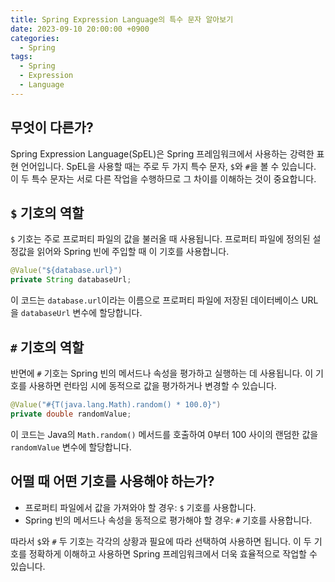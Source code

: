 ```yaml
---
title: Spring Expression Language의 특수 문자 알아보기
date: 2023-09-10 20:00:00 +0900
categories:
  - Spring
tags:
  - Spring
  - Expression
  - Language
---
```

## 무엇이 다른가?

Spring Expression Language(SpEL)은 Spring 프레임워크에서 사용하는 강력한 표현 언어입니다. SpEL을 사용할 때는 주로 두 가지 특수 문자, `$`와 `#`을 볼 수 있습니다. 이 두 특수 문자는 서로 다른 작업을 수행하므로 그 차이를 이해하는 것이 중요합니다.

## `$` 기호의 역할

`$` 기호는 주로 프로퍼티 파일의 값을 불러올 때 사용됩니다. 프로퍼티 파일에 정의된 설정값을 읽어와 Spring 빈에 주입할 때 이 기호를 사용합니다.

```java
@Value("${database.url}")
private String databaseUrl;
```

이 코드는 `database.url`이라는 이름으로 프로퍼티 파일에 저장된 데이터베이스 URL을 `databaseUrl` 변수에 할당합니다.

## `#` 기호의 역할

반면에 `#` 기호는 Spring 빈의 메서드나 속성을 평가하고 실행하는 데 사용됩니다. 이 기호를 사용하면 런타임 시에 동적으로 값을 평가하거나 변경할 수 있습니다.

```java
@Value("#{T(java.lang.Math).random() * 100.0}")
private double randomValue;
```

이 코드는 Java의 `Math.random()` 메서드를 호출하여 0부터 100 사이의 랜덤한 값을 `randomValue` 변수에 할당합니다.

## 어떨 때 어떤 기호를 사용해야 하는가?

- 프로퍼티 파일에서 값을 가져와야 할 경우: `$` 기호를 사용합니다.
- Spring 빈의 메서드나 속성을 동적으로 평가해야 할 경우: `#` 기호를 사용합니다.

따라서 `$`와 `#` 두 기호는 각각의 상황과 필요에 따라 선택하여 사용하면 됩니다. 이 두 기호를 정확하게 이해하고 사용하면 Spring 프레임워크에서 더욱 효율적으로 작업할 수 있습니다.